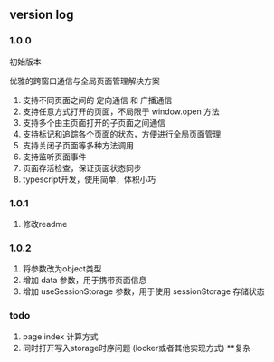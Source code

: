 ## version log

### 1.0.0

初始版本

优雅的跨窗口通信与全局页面管理解决方案

1. 支持不同页面之间的 定向通信 和 广播通信
2. 支持任意方式打开的页面，不局限于 window.open 方法
3. 支持多个由主页面打开的子页面之间通信
4. 支持标记和追踪各个页面的状态，方便进行全局页面管理
5. 支持关闭子页面等多种方法调用
6. 支持监听页面事件
7. 页面存活检查，保证页面状态同步
8. typescript开发，使用简单，体积小巧

### 1.0.1

1. 修改readme

### 1.0.2

1. 将参数改为object类型
2. 增加 data 参数，用于携带页面信息
3. 增加 useSessionStorage 参数，用于使用 sessionStorage 存储状态

### todo

1. page index 计算方式
2. 同时打开写入storage时序问题 (locker或者其他实现方式) **复杂